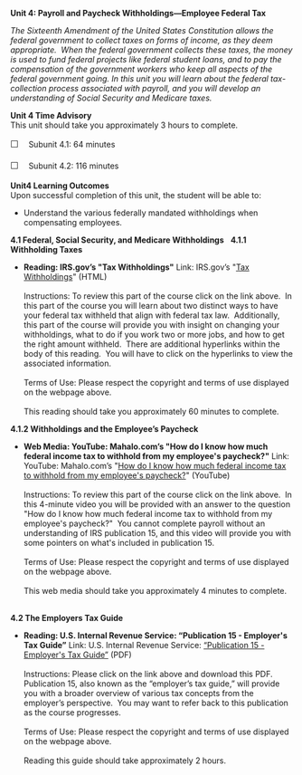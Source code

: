 **Unit 4: Payroll and Paycheck Withholdings—Employee Federal Tax** <span
id="4"></span> 

*The Sixteenth Amendment of the United States Constitution allows the
federal government to collect taxes on forms of income, as they deem
appropriate.  When the federal government collects these taxes, the
money is used to fund federal projects like federal student loans, and
to pay the compensation of the government workers who keep all aspects
of the federal government going. In this unit you will learn about the
federal tax-collection process associated with payroll, and you will
develop an understanding of Social Security and Medicare taxes.*

**Unit 4 Time Advisory**  
<span id="49705_time_advisory" class="showltimeadivisoryspan"
style="display: inline;"><span id="49537_time_advisory"
class="showltimeadivisoryspan" style="display: inline;">This unit should
take you approximately 3 hours to complete.  
  
 <span
style="font-family: 'Myriad Pro','Gill Sans','Gill Sans MT',Calibri,sans-serif; font-size: 16px; line-height: 24px; text-align: left;">☐
   </span>Subunit 4.1: 64 minutes</span>  
  
 <span id="49537_time_advisory" class="showltimeadivisoryspan"
style="display: inline;"><span
style="font-family: 'Myriad Pro','Gill Sans','Gill Sans MT',Calibri,sans-serif; font-size: 16px; line-height: 24px; text-align: left;">☐
   </span>Subunit 4.2: 116 minutes</span></span>

**Unit4 Learning Outcomes**  
Upon successful completion of this unit, the student will be able to:  
-   Understand the various federally mandated withholdings when
    compensating employees.

**4.1 Federal, Social Security, and Medicare Withholdings** <span
id="4.1"></span> 
**4.1.1 Withholding Taxes** <span id="4.1.1"></span> 
-   **Reading: IRS.gov’s "Tax Withholdings"**
    Link: IRS.gov’s "[Tax
    Withholdings](http://www.irs.gov/individuals/employees/article/0,,id=130504,00.html)"
    (HTML)  
        
     Instructions: To review this part of the course click on the link
    above.  In this part of the course you will learn about two distinct
    ways to have your federal tax withheld that align with federal tax
    law.  Additionally, this part of the course will provide you with
    insight on changing your withholdings, what to do if you work two or
    more jobs, and how to get the right amount withheld.  There are
    additional hyperlinks within the body of this reading.  You will
    have to click on the hyperlinks to view the associated
    information.          
        
     Terms of Use: Please respect the copyright and terms of use
    displayed on the webpage above.  
        
     This reading should take you approximately 60 minutes to complete.
       

**4.1.2 Withholdings and the Employee’s Paycheck** <span
id="4.1.2"></span> 
-   **Web Media: YouTube: Mahalo.com’s "How do I know how much federal
    income tax to withhold from my employee's paycheck?"**
    Link: YouTube: Mahalo.com’s "[How do I know how much federal income
    tax to withhold from my employee's
    paycheck?](http://www.youtube.com/watch?v=YEz7YfWKw4E&feature=plcp)"
    (YouTube)  
        
     Instructions: To review this part of the course click on the link
    above.  In this 4-minute video you will be provided with an answer
    to the question "How do I know how much federal income tax to
    withhold from my employee's paycheck?"  You cannot complete payroll
    without an understanding of IRS publication 15, and this video will
    provide you with some pointers on what's included in publication
    15.          
        
     Terms of Use: Please respect the copyright and terms of use
    displayed on the webpage above.  
        
     This web media should take you approximately 4 minutes to complete.
       

**4.2 The Employers Tax Guide** <span id="4.2"></span> 
-   **Reading: U.S. Internal Revenue Service: “Publication 15 -
    Employer's Tax Guide”**
    Link: U.S. Internal Revenue Service: [“Publication 15 - Employer's
    Tax
    Guide”](https://resources.saylor.org/archived/wp-content/uploads/2013/02/PRDV204-4.2-Publication15.pdf) (PDF)  
        
     Instructions: Please click on the link above and download this PDF.
    Publication 15, also known as the “employer’s tax guide,” will
    provide you with a broader overview of various tax concepts from the
    employer’s perspective.  You may want to refer back to this
    publication as the course progresses.       
        
     Terms of Use: Please respect the copyright and terms of use
    displayed on the webpage above.  
        
     Reading this guide should take approximately 2 hours.


